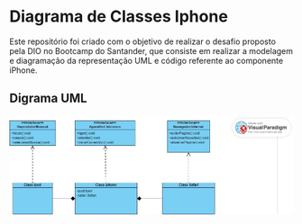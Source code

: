 # Diagrama de Classes Iphone

Este repositório foi criado com o objetivo de realizar o desafio proposto pela DIO no Bootcamp do Santander, que consiste em realizar a modelagem e diagramação da representação UML e código referente ao componente iPhone.

## Digrama UML

![Diagrama UML](uml.jpg)